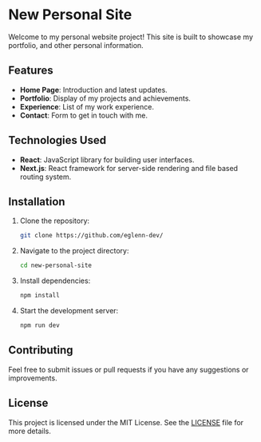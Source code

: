 # New Personal Site

Welcome to my personal website project! This site is built to showcase my portfolio, and other personal information.

## Features

-   **Home Page**: Introduction and latest updates.
-   **Portfolio**: Display of my projects and achievements.
-   **Experience**: List of my work experience.
-   **Contact**: Form to get in touch with me.

## Technologies Used

-   **React**: JavaScript library for building user interfaces.
-   **Next.js**: React framework for server-side rendering and file based routing system.

## Installation

1. Clone the repository:
    ```bash
    git clone https://github.com/eglenn-dev/
    ```
2. Navigate to the project directory:
    ```bash
    cd new-personal-site
    ```
3. Install dependencies:
    ```bash
    npm install
    ```
4. Start the development server:
    ```bash
    npm run dev
    ```

## Contributing

Feel free to submit issues or pull requests if you have any suggestions or improvements.

## License

This project is licensed under the MIT License. See the [LICENSE](LICENSE) file for more details.
